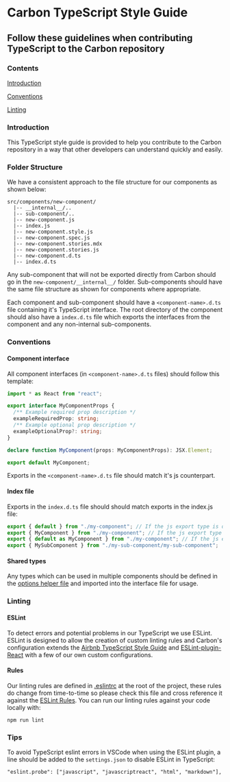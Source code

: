 # Carbon TypeScript Style Guide

## Follow these guidelines when contributing TypeScript to the Carbon repository

### Contents

[Introduction](#introduction)

[Conventions](#conventions)

[Linting](#linting)

### Introduction

This TypeScript style guide is provided to help you contribute to the Carbon repository in a way that other developers can understand quickly and easily.

### Folder Structure

We have a consistent approach to the file structure for our components as shown below:

```
src/components/new-component/
  |-- __internal__/..
  |-- sub-component/..
  |-- new-component.js
  |-- index.js
  |-- new-component.style.js
  |-- new-component.spec.js
  |-- new-component.stories.mdx
  |-- new-component.stories.js
  |-- new-component.d.ts
  |-- index.d.ts
```

Any sub-component that will not be exported directly from Carbon should go in the `new-component/__internal__/` folder. Sub-components should have the same file structure as shown for components where appropriate.

Each component and sub-component should have a `<component-name>.d.ts` file containing it's TypeScript interface. The root directory of the component should also have a `index.d.ts` file which exports the interfaces from the component and any non-internal sub-components.

### Conventions

#### Component interface

All component interfaces (in `<component-name>.d.ts` files) should follow this template:

```ts
import * as React from "react";

export interface MyComponentProps {
  /** Example required prop description */
  exampleRequiredProp: string;
  /** Example optional prop description */
  exampleOptionalProp?: string;
}

declare function MyComponent(props: MyComponentProps): JSX.Element;

export default MyComponent;
```

Exports in the `<component-name>.d.ts` file should match it's js counterpart.

#### Index file

Exports in the `index.d.ts` file should should match exports in the index.js file:

```ts
export { default } from "./my-component"; // If the js export type is default
export { MyComponent } from "./my-component"; // If the js export type is named
export { default as MyComponent } from "./my-component"; // If the js export type is named and the Component is exported as default in the component.d.ts file
export { MySubComponent } from "./my-sub-component/my-sub-component";
```

#### Shared types

Any types which can be used in multiple components should be defined in the [options helper file](../src/utils/helpers/options-helper/options-helper.d.ts) and imported into the interface file for usage.

### Linting

#### ESLint

To detect errors and potential problems in our TypeScript we use ESLint. ESLint is designed to allow the creation of custom linting rules and Carbon's configuration extends the [Airbnb TypeScript Style Guide](https://github.com/iamturns/eslint-config-airbnb-typescript) and [ESLint-plugin-React](https://www.npmjs.com/package/eslint-plugin-react) with a few of our own custom configurations.

#### Rules

Our linting rules are defined in [.eslintrc](../.eslintrc) at the root of the project, these rules do change from time-to-time so please check this file and cross reference it against the [ESLint Rules](https://eslint.org/docs/rules/). You can run our linting rules against your code locally with:

```
npm run lint
```

### Tips

To avoid TypeScript eslint errors in VSCode when using the ESLint plugin, a line should be added to the `settings.json` to disable ESLint in TypeScript:
```
"eslint.probe": ["javascript", "javascriptreact", "html", "markdown"],
```
